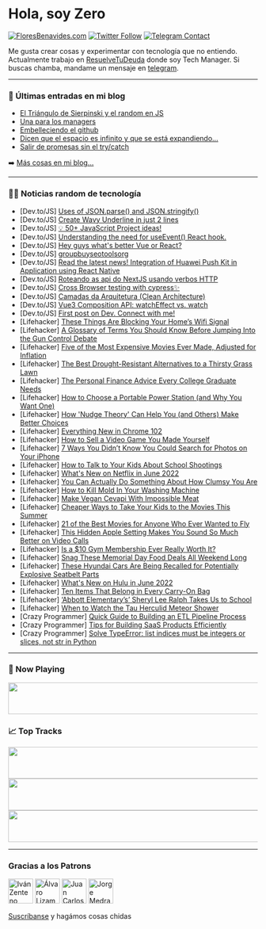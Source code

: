 # Hola, soy Zero

[![FloresBenavides.com](https://img.shields.io/website?down_message=oops&label=MiBlog&style=for-the-badge&up_message=online&url=https%3A%2F%2Ffloresbenavides.com)](https://floresbenavides.com) [![Twitter Follow](https://img.shields.io/twitter/follow/ZeroDragon?color=%231DA1F2&label=Follow&logo=twitter&logoColor=ffffff&style=for-the-badge)](https://twitter.com/zerodragon) [![Telegram Contact](https://img.shields.io/badge/escr%C3%ADbeme-ZeroDragon-%2326A5E4?style=for-the-badge&logo=telegram)](https://t.me/zerodragon)

Me gusta crear cosas y experimentar con tecnología que no entiendo.
Actualmente trabajo en [ResuelveTuDeuda](http://github.com/resuelve) donde soy Tech Manager.
Si buscas chamba, mandame un mensaje en [telegram](https://t.me/zerodragon).

---

### 📕 Últimas entradas en mi blog
<!-- BLOG-POST-LIST:START -->
- [El Triángulo de Sierpinski y el random en JS](https://floresbenavides.com/el-triangulo-de-sierpinski-y-el-random-en-js/)
- [Una para los managers](https://floresbenavides.com/una-para-los-managers/)
- [Embelleciendo el github](https://floresbenavides.com/embelleciendo-el-github/)
- [Dicen que el espacio es infinito y que se está expandiendo…](https://floresbenavides.com/dicen-que-el-espacio-es-infinito-y-que-se-esta-expandiendo/)
- [Salir de promesas sin el try/catch](https://floresbenavides.com/salir-de-promesas-sin-el-try-catch/)
<!-- BLOG-POST-LIST:END -->

➡️ [Más cosas en mi blog...](https://floresbenavides.com)

---

### 👨‍💻 Noticias random de tecnología
<!-- TECH-POSTS:START -->
- [Dev.to/JS] [Uses of JSON.parse&lpar;&rpar; and JSON.stringify&lpar;&rpar;](https://dev.to/mizanur919/uses-of-jsonparse-and-jsonstringify-2c17)
- [Dev.to/JS] [Create Wavy Underline in just 2 lines](https://dev.to/codewithsnowbit/create-wavy-underline-in-just-2-lines-ol5)
- [Dev.to/JS] [💡 50+ JavaScript Project ideas!](https://dev.to/ranaharoon3222/50-javascript-project-ideas-13pp)
- [Dev.to/JS] [Understanding the need for useEvent&lpar;&rpar; React hook.](https://dev.to/swastikyadav/understanding-the-need-for-useevent-react-hook-51g2)
- [Dev.to/JS] [Hey guys what&#39;s better Vue or React?](https://dev.to/a4akki/hey-guys-whats-better-vue-or-react-3aka)
- [Dev.to/JS] [groupbuyseotoolsorg](https://dev.to/groupbuyseotoolsorg/groupbuyseotoolsorg-41eo)
- [Dev.to/JS] [Read the latest news! Integration of Huawei Push Kit in Application using React Native](https://dev.to/hmscommunity/read-the-latest-news-integration-of-huawei-push-kit-in-application-using-react-native-598g)
- [Dev.to/JS] [Roteando as api do NextJS usando verbos HTTP](https://dev.to/pedroramon/roteando-as-api-do-nextjs-usando-verbos-http-1oa7)
- [Dev.to/JS] [Cross Browser testing with cypress✨](https://dev.to/marlo2222/cross-browser-testing-with-cypress-38ll)
- [Dev.to/JS] [Camadas da Arquitetura &lpar;Clean Architecture&rpar;](https://dev.to/gj_developer/camadas-de-arquitetura-clean-architecture-50ll)
- [Dev.to/JS] [Vue3 Composition API: watchEffect vs. watch](https://dev.to/asayerio_techblog/vue3-composition-api-watcheffect-vs-watch-20e0)
- [Dev.to/JS] [First post on Dev. Connect with me!](https://dev.to/dilungasr/first-post-on-dev-connect-with-me-49i5)
- [Lifehacker] [These Things Are Blocking Your Home’s Wifi Signal](https://lifehacker.com/these-things-are-blocking-your-home-s-wifi-signal-1848976736)
- [Lifehacker] [A Glossary of Terms You Should Know Before Jumping Into the Gun Control Debate](https://lifehacker.com/a-glossary-of-terms-you-should-know-before-jumping-into-1848977088)
- [Lifehacker] [Five of the Most Expensive Movies Ever Made, Adjusted for Inflation](https://lifehacker.com/five-of-the-most-expensive-movies-ever-made-adjusted-f-1848976395)
- [Lifehacker] [The Best Drought-Resistant Alternatives to a Thirsty Grass Lawn](https://lifehacker.com/the-best-drought-resistant-alternatives-to-a-thirsty-gr-1848975951)
- [Lifehacker] [The Personal Finance Advice Every College Graduate Needs](https://lifehacker.com/the-personal-finance-advice-every-college-graduate-need-1848975100)
- [Lifehacker] [How to Choose a Portable Power Station &lpar;and Why You Want One&rpar;](https://lifehacker.com/how-to-choose-a-portable-power-station-and-why-you-wan-1848975019)
- [Lifehacker] [How &#39;Nudge Theory&#39; Can Help You &lpar;and Others&rpar; Make Better Choices](https://lifehacker.com/how-nudge-theory-can-help-you-and-others-make-better-1848970422)
- [Lifehacker] [Everything New in Chrome 102](https://lifehacker.com/everything-new-in-chrome-102-1848975172)
- [Lifehacker] [How to Sell a Video Game You Made Yourself](https://lifehacker.com/how-to-sell-a-video-game-you-made-yourself-1848971894)
- [Lifehacker] [7 Ways You Didn’t Know You Could Search for Photos on Your iPhone](https://lifehacker.com/7-ways-you-didn-t-know-you-could-search-for-photos-on-y-1848973669)
- [Lifehacker] [How to Talk to Your Kids About School Shootings](https://lifehacker.com/how-to-talk-to-your-kids-about-school-shootings-1848975621)
- [Lifehacker] [What&#39;s New on Netflix in June 2022](https://lifehacker.com/whats-new-on-netflix-in-june-2022-1848975521)
- [Lifehacker] [You Can Actually Do Something About How Clumsy You Are](https://lifehacker.com/you-can-actually-do-something-about-how-clumsy-you-are-1848970465)
- [Lifehacker] [How to Kill Mold In Your Washing Machine](https://lifehacker.com/how-to-kill-mold-in-your-washing-machine-1848972468)
- [Lifehacker] [Make Vegan Cevapi With Impossible Meat](https://lifehacker.com/make-vegan-cevapi-with-impossible-meat-1848972375)
- [Lifehacker] [Cheaper Ways to Take Your Kids to the Movies This Summer](https://lifehacker.com/cheaper-ways-to-take-your-kids-to-the-movies-this-summe-1848971005)
- [Lifehacker] [21 of the Best Movies for Anyone Who Ever Wanted to Fly](https://lifehacker.com/21-of-the-best-movies-for-anyone-who-ever-wanted-to-fly-1848962703)
- [Lifehacker] [This Hidden Apple Setting Makes You Sound So Much Better on Video Calls](https://lifehacker.com/this-hidden-apple-setting-makes-you-sound-so-much-bette-1848970372)
- [Lifehacker] [Is a $10 Gym Membership Ever Really Worth It?](https://lifehacker.com/is-a-10-gym-membership-ever-really-worth-it-1848970889)
- [Lifehacker] [Snag These Memorial Day Food Deals All Weekend Long](https://lifehacker.com/snag-these-memorial-day-food-deals-all-weekend-long-1848967791)
- [Lifehacker] [These Hyundai Cars Are Being Recalled for Potentially Explosive Seatbelt Parts](https://lifehacker.com/these-hyundai-cars-are-being-recalled-for-potentially-e-1848971582)
- [Lifehacker] [What&#39;s New on Hulu in June 2022](https://lifehacker.com/whats-new-on-hulu-in-june-2022-1848970783)
- [Lifehacker] [Ten Items That Belong in Every Carry-On Bag](https://lifehacker.com/ten-items-that-belong-in-every-carry-on-bag-1848969619)
- [Lifehacker] [‘Abbott Elementary’s’ Sheryl Lee Ralph Takes Us to School](https://lifehacker.com/abbott-elementary-s-sheryl-lee-ralph-takes-us-to-scho-1848969982)
- [Lifehacker] [When to Watch the Tau Herculid Meteor Shower](https://lifehacker.com/when-to-watch-the-tau-herculid-meteor-shower-1848969011)
- [Crazy Programmer] [Quick Guide to Building an ETL Pipeline Process](https://www.thecrazyprogrammer.com/2022/05/quick-guide-to-building-an-etl-pipeline-process.html)
- [Crazy Programmer] [Tips for Building SaaS Products Efficiently](https://www.thecrazyprogrammer.com/2022/05/tips-for-building-saas-products-efficiently.html)
- [Crazy Programmer] [Solve TypeError: list indices must be integers or slices, not str in Python](https://www.thecrazyprogrammer.com/2022/05/list-indices-must-be-integers-or-slices-not-str.html)<!-- TECH-POSTS:END -->

---

### 🎵 Now Playing
<a href="https://spotify-now-playing-dun.vercel.app/now-playing?open"><img src="https://spotify-now-playing-dun.vercel.app/now-playing" width="540" height="64"></a>

### 📈 Top Tracks
<a href="https://spotify-now-playing-dun.vercel.app/top-tracks?i=1&open"><img src="https://spotify-now-playing-dun.vercel.app/top-tracks?i=1" width="540" height="64"></a>
<a href="https://spotify-now-playing-dun.vercel.app/top-tracks?i=2&open"><img src="https://spotify-now-playing-dun.vercel.app/top-tracks?i=2" width="540" height="64"></a>
<a href="https://spotify-now-playing-dun.vercel.app/top-tracks?i=3&open"><img src="https://spotify-now-playing-dun.vercel.app/top-tracks?i=3" width="540" height="64"></a>

---

### Gracias a los Patrons
[<img src="https://avatars.githubusercontent.com/u/243380?v=4" alt="Iván Zenteno" width="50px">](https://github.com/k001) [<img src="https://avatars.githubusercontent.com/u/19955639?v=4" alt="Álvaro Lizama" width="50px">](https://github.com/alvarolizama) [<img src="https://avatars.githubusercontent.com/u/2718753?v=4" alt="Juan Carlos Ruiz" width="50px">](https://github.com/JuanCrg90) [<img src="https://avatars.githubusercontent.com/u/37025?v=4" alt="Jorge Medrano" width="50px">](https://github.com/h1pp1e) 

[Suscríbanse](https://www.patreon.com/zerodragon) y hagámos cosas chidas
